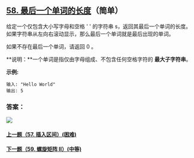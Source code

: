 ## [58. 最后一个单词的长度](https://leetcode-cn.com/problems/length-of-last-word/)（简单）

给定一个仅包含大小写字母和空格 ' ' 的字符串 s，返回其最后一个单词的长度。如果字符串从左向右滚动显示，那么最后一个单词就是最后出现的单词。

如果不存在最后一个单词，请返回 0 。

**说明：**一个单词是指仅由字母组成、不包含任何空格字符的 **最大子字符串**。

**示例:**

```
输入: "Hello World"
输出: 5
```



### 答案：



![](https://img-blog.csdnimg.cn/20200807155236311.png)

#### [上一题（57. 插入区间）(困难)](https://github.com/sdwwld/leetCode/blob/master/src/main/java/com/wld/java/leetcode/leetCode0057.md)

#### [下一题（59. 螺旋矩阵 II）(中等)](https://github.com/sdwwld/leetCode/blob/master/src/main/java/com/wld/java/leetcode/leetCode0059.md)